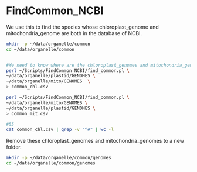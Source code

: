 # FindCommon_NCBI

We use this to find the species whose chloroplast_genome and mitochondria_genome are both in the database of NCBI.

```bash
mkdir -p ~/data/organelle/common
cd ~/data/organelle/common


#We need to know where are the chloroplast_genomes and mitochondria_genomes.
perl ~/Scripts/FindCommon_NCBI/find_common.pl \
~/data/organelle/plastid/GENOMES \
~/data/organelle/mito/GENOMES  \
> common_chl.csv

perl ~/Scripts/FindCommon_NCBI/find_common.pl \
~/data/organelle/mito/GENOMES \
~/data/organelle/plastid/GENOMES \
> common_mit.csv

#55
cat common_chl.csv | grep -v "^#" | wc -l

```

Remove these chloroplast_genomes and mitochondria_genomes to a new folder.

```bash 
mkdir -p ~/data/organelle/common/genomes
cd ~/data/organelle/common/genomes


